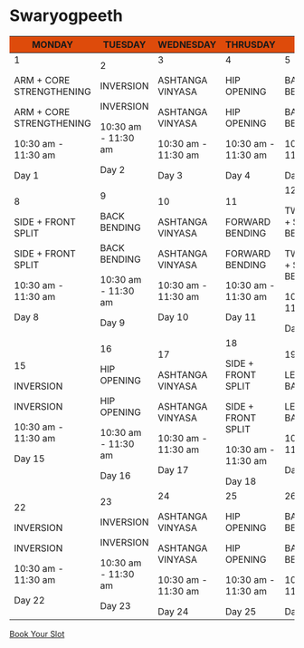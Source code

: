 # Swaryogpeeth
<div class="row">
<div class="col-md-12">
<div class="schedule-table">
<table class="table bg-white">
<thead style="background-color:#de4b0b">
<tr>
<th>MONDAY</th>
<th>TUESDAY</th>
<th>WEDNESDAY</th>
<th>THRUSDAY</th>
    <th>FRIDAY</th>
<th>SATURDAY</th>
<th>SUNDAY</th>

</tr>
</thead>
<tbody>
<tr>

<td class="active">
     <div class="text-start">1</div>
     <p>ARM + CORE STRENGTHENING</p>
 <div class="hover">
     <p>ARM + CORE STRENGTHENING</p>
<p>10:30 am - 11:30 am</p>
<span>Day 1</span>
</div>
</td>
<td class="active">
     <div class="text-start">2</div>
     <p>INVERSION</p>
 <div class="hover">
     <p>INVERSION</p>
<p>10:30 am - 11:30 am</p>
<span>Day 2</span>
</div>
</td>
<td class="active">
     <div class="text-start">3</div>
     <p>ASHTANGA VINYASA</p>
 <div class="hover">
     <p>ASHTANGA VINYASA</p>
<p>10:30 am - 11:30 am</p>
<span>Day 3</span>
</div>
</td>
<td class="active">
     <div class="text-start">4</div>
     <p>HIP OPENING</p>
 <div class="hover">
     <p>HIP OPENING</p>
<p>10:30 am - 11:30 am</p>
<span>Day 4</span>
</div>
</td>
 <td class="active">
     <div class="text-start">5</div>
<p>BACK BENDING</p> 
<div class="hover">
<p>BACK BENDING</p>
<p>10:30 am - 11:30 am</p>
<span>Day 5</span>
</div>
</td>
<td class="active">
     <div class="text-start">6</div>
     <p>INVERSION</p>
 <div class="hover">
     <p>INVERSION</p>
<p>10:30 am - 11:30 am</p>
<span>Day 6</span>
</div>
</td>
<td class="danger">
    <div class="text-start">7</div>
    <p>Day Off</p></td>


</tr>
<tr>

<td class="active">
     <div class="text-start">8</div>
     <p>SIDE + FRONT SPLIT</p>
 <div class="hover">
     <p>SIDE + FRONT SPLIT</p>
<p>10:30 am - 11:30 am</p>
<span>Day 8</span>
</div>
</td>
<td class="active">
     <div class="text-start">9</div>
     <p>BACK BENDING</p>
 <div class="hover">
     <p>BACK BENDING</p>
<p>10:30 am - 11:30 am</p>
<span>Day 9</span>
</div>
</td>
<td class="active">
     <div class="text-start">10</div>
     <p>ASHTANGA VINYASA</p>
 <div class="hover">
     <p>ASHTANGA VINYASA</p>
<p>10:30 am - 11:30 am</p>
<span>Day 10</span>
</div>
</td>
<td class="active">
     <div class="text-start">11</div>
     <p>FORWARD BENDING</p>
 <div class="hover">
     <p>FORWARD BENDING</p>
<p>10:30 am - 11:30 am</p>
<span>Day 11</span>
</div>
</td>
 <td class="active">
     <div class="text-start">12</div>
<p>TWISTING + SIDE BENDING</p> 
<div class="hover">
<p>TWISTING + SIDE BENDING</p>
<p>10:30 am - 11:30 am</p>
<span>Day 12</span>
</div>
</td>
<td class="active">
     <div class="text-start">13</div>
     <p>LEG + ARM BALANCING</p>
 <div class="hover">
     <p>LEG + ARM BALANCING</p>
<p>10:30 am - 11:30 am</p>
<span>Day 13</span>
</div>
</td>
<td class="danger">
    <div class="text-start">14</div>
    <p>Day Off</p></td>


</tr>
<tr>

<td class="active">
     <div class="text-start">15</div>
     <p>INVERSION</p>
 <div class="hover">
     <p>INVERSION</p>
<p>10:30 am - 11:30 am</p>
<span>Day 15</span>
</div>
</td>
<td class="active">
     <div class="text-start">16</div>
     <p>HIP OPENING</p>
 <div class="hover">
     <p>HIP OPENING</p>
<p>10:30 am - 11:30 am</p>
<span>Day 16</span>
</div>
</td>
<td class="active">
     <div class="text-start">17</div>
     <p>ASHTANGA VINYASA</p>
 <div class="hover">
     <p>ASHTANGA VINYASA</p>
<p>10:30 am - 11:30 am</p>
<span>Day 17</span>
</div>
</td>
<td class="active">
     <div class="text-start">18</div>
     <p>SIDE + FRONT SPLIT</p>
 <div class="hover">
     <p>SIDE + FRONT SPLIT</p>
<p>10:30 am - 11:30 am</p>
<span>Day 18</span>
</div>
</td>
 <td class="active">
     <div class="text-start">19</div>
<p>LEG + ARM BALANCING</p> 
<div class="hover">
<p>LEG + ARM BALANCING</p>
<p>10:30 am - 11:30 am</p>
<span>Day 19</span>
</div>
</td>
<td class="active">
     <div class="text-start">20</div>
     <p>ARM + CORE STRENGTHENING</p>
 <div class="hover">
     <p>ARM + CORE STRENGTHENING</p>
<p>10:30 am - 11:30 am</p>
<span>Day 20</span>
</div>
</td><td class="danger">
    <div class="text-start">21</div>
    <p>Day Off</p></td>


</tr>
<tr>
<td class="active">
     <div class="text-start">22</div>
     <p>INVERSION</p>
 <div class="hover">
     <p>INVERSION</p>
<p>10:30 am - 11:30 am</p>
<span>Day 22</span>
</div>
</td>
<td class="active">
     <div class="text-start">23</div>
     <p>INVERSION</p>
 <div class="hover">
     <p>INVERSION</p>
<p>10:30 am - 11:30 am</p>
<span>Day 23</span>
</div>
</td>
<td class="active">
     <div class="text-start">24</div>
     <p>ASHTANGA VINYASA</p>
 <div class="hover">
     <p>ASHTANGA VINYASA</p>
<p>10:30 am - 11:30 am</p>
<span>Day 24</span>
</div>
</td>
<td class="active">
     <div class="text-start">25</div>
     <p>HIP OPENING</p>
 <div class="hover">
     <p>HIP OPENING</p>
<p>10:30 am - 11:30 am</p>
<span>Day 25</span>
</div>
</td>
 <td class="active">
     <div class="text-start">26</div>
<p>BACK BENDING</p> 
<div class="hover">
<p>BACK BENDING</p>
<p>10:30 am - 11:30 am</p>
<span>Day 26</span>
</div>
</td>
<td class="active">
     <div class="text-start">27</div>
     <p>FORWARD BENDING</p>
 <div class="hover">
     <p>FORWARD BENDING</p>
<p>10:30 am - 11:30 am</p>
<span>Day 27</span>
</div>
</td><td class="danger">
    <div class="text-start">28</div>
    <p>Day Off</p></td>
</tr>



</tbody>
</table>
</div>
</div>
<div class="text-center mt-10">
                      <a href="contact" class="btn-one mt-4 mt-md-0"><span>Book Your Slot</span> <i class="icon-angle-double-right"></i></a>
                </div>
</div>